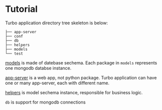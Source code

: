 Tutorial
=================

Turbo application directory tree skeleton is below:

```
├── app-server
├── conf
├── db
├── helpers
├── models
└── test
```

[models](model) is made of datebase sechema. Each package in `models` represents one mongodb databse instance.  

[app-server](app-server) is a web app, not python package. Turbo application can have one or many app-server, each with different name.

[helpers](helpers) is model sechema instance, responsible for business logic.

`db` is support for mongodb connections
